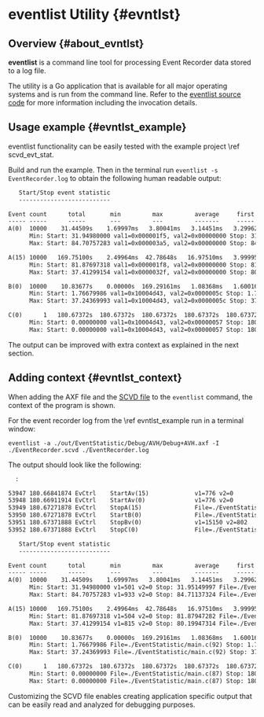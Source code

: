 # eventlist Utility {#evntlst}

## Overview {#about_evntlst}

**eventlist** is a command line tool for processing Event Recorder data stored to a log file.

The utility is a Go application that is available for all major operating systems and is run from the command line. Refer to the [eventlist source code](https://github.com/ARM-software/CMSIS-View/tree/main/tools/eventlist) for more information including the invocation details.

## Usage example {#evntlst_example}

eventlist functionality can be easily tested with the example project \ref scvd_evt_stat.

Build and run the example. Then in the terminal run `eventlist -s EventRecorder.log` to obtain the following human readable output:

```txt
   Start/Stop event statistic
   --------------------------

Event count      total       min         max         average     first       last
----- -----      -----       ---         ---         -------     -----       ----
A(0)  10000    31.44509s    1.69997ms   3.80041ms   3.14451ms   3.29962ms   3.59964ms
      Min: Start: 31.94980000 val1=0x000001f5, val2=0x00000000 Stop: 31.95149997 val1=0x10004d43, val2=0x0000003c
      Max: Start: 84.70757283 val1=0x000003a5, val2=0x00000000 Stop: 84.71137324 val1=0x10004d43, val2=0x00000038

A(15) 10000   169.75100s    2.49964ms  42.78648s   16.97510ms   3.99995ms   4.30004ms
      Min: Start: 81.87697318 val1=0x000001f8, val2=0x00000000 Stop: 81.87947282 val1=0x10004d43, val2=0x0000003c
      Max: Start: 37.41299154 val1=0x0000032f, val2=0x00000000 Stop: 80.19947314 val1=0x10004d43, val2=0x0000003c

B(0)  10000    10.83677s    0.00000s  169.29161ms   1.08368ms   1.60016ms   1.00010ms
      Min: Start: 1.76679986 val1=0x10004d43, val2=0x0000005c Stop: 1.76679986 val1=0x0000018e, val2=0x00000047
      Max: Start: 37.24369993 val1=0x10004d43, val2=0x0000005c Stop: 37.41299154 val1=0x000066bf, val2=0x00000487

C(0)      1   180.67372s  180.67372s  180.67372s  180.67372s  180.67372s  180.67372s
      Min: Start: 0.00000000 val1=0x10004d43, val2=0x00000057 Stop: 180.67371888 val1=0x10004d43, val2=0x00000062
      Max: Start: 0.00000000 val1=0x10004d43, val2=0x00000057 Stop: 180.67371888 val1=0x10004d43, val2=0x00000062
```

The output can be improved with extra context as explained in the next section.

## Adding context {#evntlst_context}

When adding the AXF file and the [SCVD file](https://arm-software.github.io/CMSIS-View/main/SCVD_Format.html) to the `eventlist` command, the context of the program is shown.

For the event recorder log from the \ref evntlst_example run in a terminal window:

```
eventlist -a ./out/EventStatistic/Debug/AVH/Debug+AVH.axf -I ./EventRecorder.scvd ./EventRecorder.log
```

The output should look like the following:

```txt
  :

53947 180.66841874 EvCtrl    StartAv(15)             v1=776 v2=0
53948 180.66911914 EvCtrl    StartAv(0)              v1=776 v2=0
53949 180.67271878 EvCtrl    StopA(15)               File=./EventStatistic/main.c(60)
53950 180.67271878 EvCtrl    StartB(0)               File=./EventStatistic/main.c(92)
53951 180.67371888 EvCtrl    StopBv(0)               v1=15150 v2=802
53952 180.67371888 EvCtrl    StopC(0)                File=./EventStatistic/main.c(98)

   Start/Stop event statistic
   --------------------------

Event count      total       min         max         average     first       last
----- -----      -----       ---         ---         -------     -----       ----
A(0)  10000    31.44509s    1.69997ms   3.80041ms   3.14451ms   3.29962ms   3.59964ms
      Min: Start: 31.94980000 v1=501 v2=0 Stop: 31.95149997 File=./EventStatistic/main.c(60)
      Max: Start: 84.70757283 v1=933 v2=0 Stop: 84.71137324 File=./EventStatistic/main.c(56)

A(15) 10000   169.75100s    2.49964ms  42.78648s   16.97510ms   3.99995ms   4.30004ms
      Min: Start: 81.87697318 v1=504 v2=0 Stop: 81.87947282 File=./EventStatistic/main.c(60)
      Max: Start: 37.41299154 v1=815 v2=0 Stop: 80.19947314 File=./EventStatistic/main.c(60)

B(0)  10000    10.83677s    0.00000s  169.29161ms   1.08368ms   1.60016ms   1.00010ms
      Min: Start: 1.76679986 File=./EventStatistic/main.c(92) Stop: 1.76679986 v1=398 v2=71
      Max: Start: 37.24369993 File=./EventStatistic/main.c(92) Stop: 37.41299154 v1=26303 v2=1159

C(0)      1   180.67372s  180.67372s  180.67372s  180.67372s  180.67372s  180.67372s
      Min: Start: 0.00000000 File=./EventStatistic/main.c(87) Stop: 180.67371888 File=./EventStatistic/main.c(98)
      Max: Start: 0.00000000 File=./EventStatistic/main.c(87) Stop: 180.67371888 File=./EventStatistic/main.c(98)
```

Customizing the SCVD file enables creating application specific output that can be easily read and analyzed for debugging purposes.
